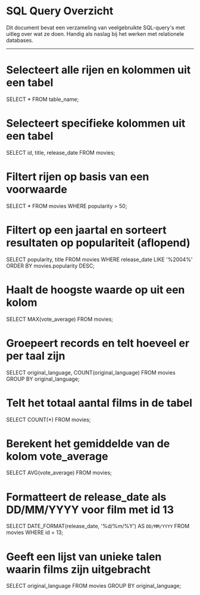 # SQL Query Overzicht

Dit document bevat een verzameling van veelgebruikte SQL-query's met uitleg over wat ze doen. Handig als naslag bij het werken met relationele databases.

---

# Selecteert alle rijen en kolommen uit een tabel

SELECT \* FROM table_name;

# Selecteert specifieke kolommen uit een tabel

SELECT id, title, release_date
FROM movies;

# Filtert rijen op basis van een voorwaarde

SELECT \* FROM movies WHERE popularity > 50;

# Filtert op een jaartal en sorteert resultaten op populariteit (aflopend)

SELECT popularity, title
FROM movies
WHERE release_date LIKE '%2004%'  
ORDER BY movies.popularity DESC;

# Haalt de hoogste waarde op uit een kolom

SELECT MAX(vote_average) FROM movies;

# Groepeert records en telt hoeveel er per taal zijn

SELECT original_language, COUNT(original_language)
FROM movies
GROUP BY original_language;

# Telt het totaal aantal films in de tabel

SELECT COUNT(\*) FROM movies;

# Berekent het gemiddelde van de kolom vote_average

SELECT AVG(vote_average)
FROM movies;

# Formatteert de release_date als DD/MM/YYYY voor film met id 13

SELECT DATE_FORMAT(release_date, '%d/%m/%Y') AS `DD/MM/YYYY`
FROM movies
WHERE id = 13;

# Geeft een lijst van unieke talen waarin films zijn uitgebracht

SELECT original_language
FROM movies
GROUP BY original_language;
